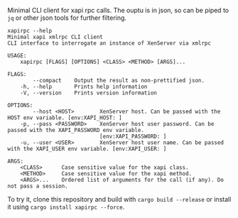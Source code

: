 Minimal CLI client for xapi rpc calls.
The ouptu is in json, so can be piped to `jq` or other json tools for further filtering.

```
xapirpc --help
Minimal xapi xmlrpc CLI client
CLI interface to interrogate an instance of XenServer via xmlrpc

USAGE:
    xapirpc [FLAGS] [OPTIONS] <CLASS> <METHOD> [ARGS]...

FLAGS:
        --compact    Output the result as non-prettified json.
    -h, --help       Prints help information
    -V, --version    Prints version information

OPTIONS:
        --host <HOST>        XenServer host. Can be passed with the HOST env variable. [env:XAPI_HOST: ]
    -p, --pass <PASSWORD>    XenServer host user password. Can be passed with the XAPI_PASSWORD env variable.
                             [env:XAPI_PASSWORD: ]
    -u, --user <USER>        XenServer host user name. Can be passed with the XAPI_USER env variable. [env:XAPI_USER: ]

ARGS:
    <CLASS>      Case sensitive value for the xapi class.
    <METHOD>     Case sensitive value for the xapi method.
    <ARGS>...    Ordered list of arguments for the call (if any). Do not pass a session.

```

To try it, clone this repository and build with `cargo build --release` or install it using `cargo install xapirpc --force`.
